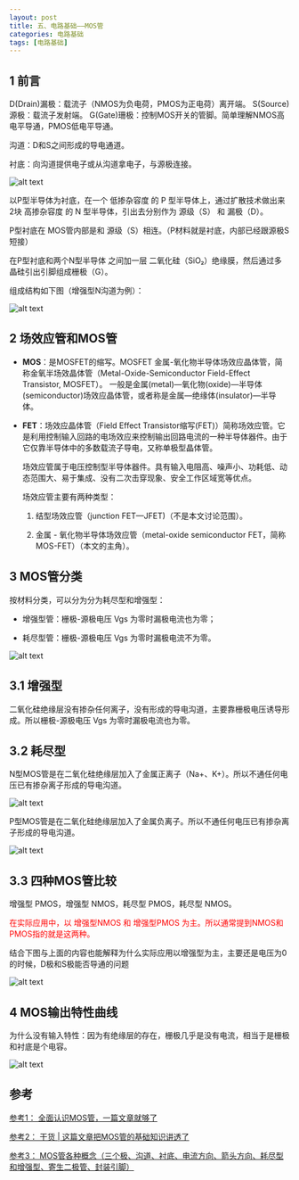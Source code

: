```yaml
---
layout: post
title: 五、电路基础——MOS管
categories: 电路基础
tags: [电路基础]
---
```


## 1 前言

D(Drain)漏极：载流子（NMOS为负电荷，PMOS为正电荷）离开端。
S(Source)源极：载流子发射端。
G(Gate)珊极：控制MOS开关的管脚。简单理解NMOS高电平导通，PMOS低电平导通。

沟道：D和S之间形成的导电通道。

衬底：向沟道提供电子或从沟道拿电子，与源极连接。

![alt text](image.png)


以P型半导体为衬底，在一个 低掺杂容度 的 P 型半导体上，通过扩散技术做出来2块 高掺杂容度 的 N 型半导体，引出去分别作为 源级（S） 和 漏极（D）。

P型衬底在 MOS管内部是和 源级（S）相连。（P材料就是衬底，内部已经跟源极S短接）

在P型衬底和两个N型半导体 之间加一层 二氧化硅（SiO₂）绝缘膜，然后通过多晶硅引出引脚组成栅极（G）。

组成结构如下图（增强型N沟道为例）：

![alt text](image-4.png)


## 2 场效应管和MOS管

- **MOS**：是MOSFET的缩写。MOSFET 金属-氧化物半导体场效应晶体管，简称金氧半场效晶体管（Metal-Oxide-Semiconductor Field-Effect Transistor, MOSFET）。
一般是金属(metal)—氧化物(oxide)—半导体(semiconductor)场效应晶体管，或者称是金属—绝缘体(insulator)—半导体。

- **FET**：场效应晶体管（Field Effect Transistor缩写(FET)）简称场效应管。它是利用控制输入回路的电场效应来控制输出回路电流的一种半导体器件。由于它仅靠半导体中的多数载流子导电，又称单极型晶体管。
  
  场效应管属于电压控制型半导体器件。具有输入电阻高、噪声小、功耗低、动态范围大、易于集成、没有二次击穿现象、安全工作区域宽等优点。

  场效应管主要有两种类型：

    1. 结型场效应管（junction FET—JFET)（不是本文讨论范围）。
    
    2. 金属 - 氧化物半导体场效应管（metal-oxide semiconductor FET，简称MOS-FET）（本文的主角）。

## 3 MOS管分类

按材料分类，可以分为分为耗尽型和增强型：

- 增强型管：栅极-源极电压 Vgs 为零时漏极电流也为零；

- 耗尽型管：栅极-源极电压 Vgs 为零时漏极电流不为零。

![alt text](image-3.png)

## 3.1 增强型

二氧化硅绝缘层没有掺杂任何离子，没有形成的导电沟道，主要靠栅极电压诱导形成。所以栅极-源极电压 Vgs 为零时漏极电流也为零。

## 3.2 耗尽型

N型MOS管是在二氧化硅绝缘层加入了金属正离子（Na+、K+）。所以不通任何电压已有掺杂离子形成的导电沟道。

![alt text](image-1.png)

P型MOS管是在二氧化硅绝缘层加入了金属负离子。所以不通任何电压已有掺杂离子形成的导电沟道。

![alt text](image-2.png)

## 3.3 四种MOS管比较

增强型 PMOS，增强型 NMOS，耗尽型 PMOS，耗尽型 NMOS。

<font color="red">在实际应用中，以 增强型NMOS 和 增强型PMOS 为主。所以通常提到NMOS和PMOS指的就是这两种。</font>


结合下图与上面的内容也能解释为什么实际应用以增强型为主，主要还是电压为0的时候，D极和S极能否导通的问题

![alt text](image-5.png)

## 4 MOS输出特性曲线

为什么没有输入特性：因为有绝缘层的存在，栅极几乎是没有电流，相当于是栅极和衬底是个电容。

![alt text](image-6.png)


## 参考

[参考1： 全面认识MOS管，一篇文章就够了](https://bbs.huaweicloud.com/blogs/375339)

[参考2： 干货 | 这篇文章把MOS管的基础知识讲透了](https://www.oneyac.com/news/detail/6900.html)

[参考3： MOS管各种概念（三个极、沟道、衬底、电流方向、箭头方向、耗尽型和增强型、寄生二极管、封装引脚）](https://blog.csdn.net/qq570437459/article/details/133693417)